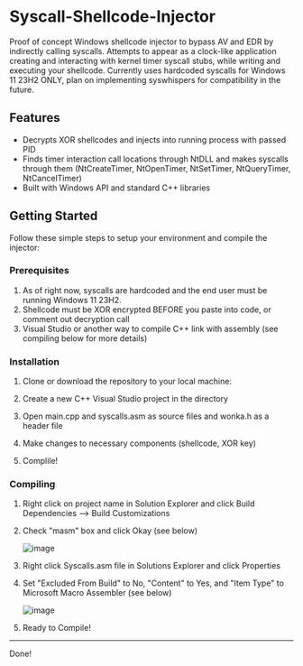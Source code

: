 # Syscall-Shellcode-Injector

Proof of concept Windows shellcode injector to bypass AV and EDR by indirectly calling syscalls. Attempts to appear as a clock-like application creating and interacting with kernel timer syscall stubs, while writing and executing your shellcode. Currently uses hardcoded syscalls for Windows 11 23H2 ONLY, plan on implementing syswhispers for compatibility in the future.


## Features

- Decrypts XOR shellcodes and injects into running process with passed PID
- Finds timer interaction call locations through NtDLL and makes syscalls through them (NtCreateTimer, NtOpenTimer, NtSetTimer, NtQueryTimer, NtCancelTimer)
- Built with Windows API and standard C++ libraries

## Getting Started

Follow these simple steps to setup your environment and compile the injector:

### Prerequisites

1. As of right now, syscalls are hardcoded and the end user must be running Windows 11 23H2.
2. Shellcode must be XOR encrypted BEFORE you paste into code, or comment out decryption call
3. Visual Studio or another way to compile C++ link with assembly (see compiling below for more details)

### Installation

1. Clone or download the repository to your local machine:

2. Create a new C++ Visual Studio project in the directory

3. Open main.cpp and syscalls.asm as source files and wonka.h as a header file
   
4. Make changes to necessary components (shellcode, XOR key)

5. Complile!

### Compiling

1. Right click on project name in Solution Explorer and click Build Dependencies --> Build Customizations
  
2. Check "masm" box and click Okay (see below)

    ![image](https://github.com/maxbarkouras/Syscall-Shellcode-Injector/assets/40187297/50cb96f4-3304-4d5f-ba76-9c5f592eace0)

3. Right click Syscalls.asm file in Solutions Explorer and click Properties
   
4. Set "Excluded From Build" to No, "Content" to Yes, and "Item Type" to Microsoft Macro Assembler (see below)

    ![image](https://github.com/maxbarkouras/Syscall-Shellcode-Injector/assets/40187297/bb34f9d9-1187-46c2-8e1a-2f38479b1435)

5. Ready to Compile!

---

Done!
